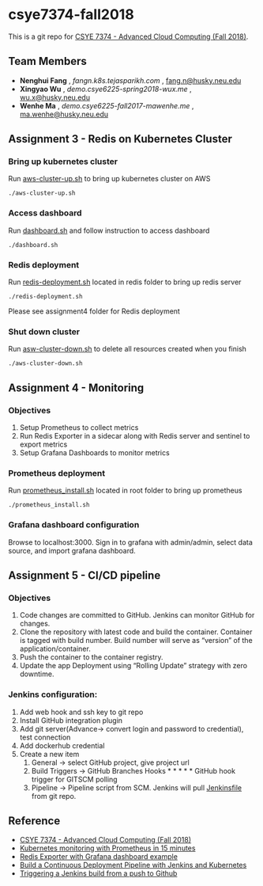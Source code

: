 # csye7374-fall2018

This is a git repo for [CSYE 7374 - Advanced Cloud Computing (Fall 2018)](https://csye7374.tejasparikh.com).

## Team Members

* **Nenghui Fang** , *fangn.k8s.tejasparikh.com* , fang.n@husky.neu.edu
* **Xingyao Wu** , *demo.csye6225-spring2018-wux.me* , wu.x@husky.neu.edu
* **Wenhe Ma** , *demo.csye6225-fall2017-mawenhe.me* , ma.wenhe@husky.neu.edu

## Assignment 3 - Redis on Kubernetes Cluster

### Bring up kubernetes cluster
Run [aws-cluster-up.sh](https://github.com/mwhailie/csye7374-fall2018/blob/master/aws-cluster-up.sh) to bring up kubernetes cluster on AWS

```
./aws-cluster-up.sh
```
### Access dashboard
Run [dashboard.sh](https://github.com/mwhailie/csye7374-fall2018/blob/master/dashboard.sh) and follow instruction to access dashboard

```
./dashboard.sh 
```

### Redis deployment

Run [redis-deployment.sh](https://github.com/mwhailie/csye7374-fall2018/blob/master/redis/redis-deployment.sh) located in redis folder to bring up redis server

```
./redis-deployment.sh
```
Please see assignment4 folder for Redis deployment


### Shut down cluster

Run [asw-cluster-down.sh](https://github.com/mwhailie/csye7374-fall2018/blob/master/aws-cluster-down.sh) to delete all resources created when you finish 

```
./aws-cluster-down.sh
```

## Assignment 4 - Monitoring

### Objectives

1. Setup Prometheus to collect metrics
2. Run Redis Exporter in a sidecar along with Redis server and sentinel to export metrics
3. Setup Grafana Dashboards to monitor metrics


### Prometheus deployment

Run [prometheus_install.sh](https://github.com/mwhailie/csye7374-fall2018/blob/master/prometheus_install.sh) located in root folder to bring up prometheus

```
./prometheus_install.sh
```

### Grafana dashboard configuration

Browse to localhost:3000. Sign in to grafana with admin/admin, select data source, and import grafana dashboard.


## Assignment 5 - CI/CD pipeline

### Objectives
1. Code changes are committed to GitHub. Jenkins can monitor GitHub for changes.
2. Clone the repository with latest code and build the container. Container is tagged with build number. Build number will serve as “version” of the application/container.
3. Push the container to the container registry.
4. Update the app Deployment using “Rolling Update” strategy with zero downtime.

### Jenkins configuration:

1. Add web hook and ssh key to git repo
2. Install GitHub integration plugin
3. Add git server(Advance-> convert login and password to credential), test connection
4. Add dockerhub credential
5. Create a new item 
    1. General -> select GitHub project, give project url 
    2. Build Triggers -> GitHub Branches Hooks * * * * * GitHub hook trigger for GITSCM polling
    3. Pipeline -> Pipeline script from SCM. Jenkins will pull [Jenkinsfile](https://github.com/mwhailie/csye7374-fall2018/blob/master/Jenkinsfile) from git repo.

## Reference

- [CSYE 7374 - Advanced Cloud Computing (Fall 2018)](https://csye7374.tejasparikh.com)
- [Kubernetes monitoring with Prometheus in 15 minutes](https://itnext.io/kubernetes-monitoring-with-prometheus-in-15-minutes-8e54d1de2e13)
- [Redis Exporter with Grafana dashboard example](https://github.com/oliver006/redis_exporter)
- [Build a Continuous Deployment Pipeline with Jenkins and Kubernetes](https://github.com/GoogleCloudPlatform/continuous-deployment-on-kubernetes)
- [Triggering a Jenkins build from a push to Github](https://medium.com/@marc_best/trigger-a-jenkins-build-from-a-github-push-b922468ef1ae)
